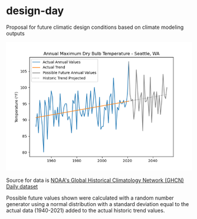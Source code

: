 # design-day

Proposal for future climatic design conditions based on climate modeling outputs

![](sea.png)

Source for data is [NOAA's Global Historical Climatology Network (GHCN) Daily dataset](https://www.ncei.noaa.gov/products/land-based-station/global-historical-climatology-network-daily)

Possible future values shown were calculated with a random number generator using a normal distribution with a standard deviation equal to the actual data (1940-2021) added to the actual historic trend values.